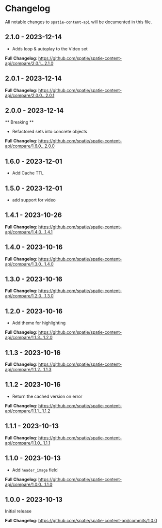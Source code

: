 # Changelog

All notable changes to `spatie-content-api` will be documented in this file.

## 2.1.0 - 2023-12-14

* Adds loop & autoplay to the Video set

**Full Changelog**: https://github.com/spatie/spatie-content-api/compare/2.0.1...2.1.0

## 2.0.1 - 2023-12-14

**Full Changelog**: https://github.com/spatie/spatie-content-api/compare/2.0.0...2.0.1

## 2.0.0 - 2023-12-14

** Breaking **

* Refactored sets into concrete objects

**Full Changelog**: https://github.com/spatie/spatie-content-api/compare/1.6.0...2.0.0

## 1.6.0 - 2023-12-01

- Add Cache TTL

## 1.5.0 - 2023-12-01

- add support for video

## 1.4.1 - 2023-10-26

**Full Changelog**: https://github.com/spatie/spatie-content-api/compare/1.4.0...1.4.1

## 1.4.0 - 2023-10-16

**Full Changelog**: https://github.com/spatie/spatie-content-api/compare/1.3.0...1.4.0

## 1.3.0 - 2023-10-16

**Full Changelog**: https://github.com/spatie/spatie-content-api/compare/1.2.0...1.3.0

## 1.2.0 - 2023-10-16

- Add theme for highlighting

**Full Changelog**: https://github.com/spatie/spatie-content-api/compare/1.1.3...1.2.0

## 1.1.3 - 2023-10-16

**Full Changelog**: https://github.com/spatie/spatie-content-api/compare/1.1.2...1.1.3

## 1.1.2 - 2023-10-16

- Return the cached version on error

**Full Changelog**: https://github.com/spatie/spatie-content-api/compare/1.1.1...1.1.2

## 1.1.1 - 2023-10-13

**Full Changelog**: https://github.com/spatie/spatie-content-api/compare/1.1.0...1.1.1

## 1.1.0 - 2023-10-13

- Add `header_image` field

**Full Changelog**: https://github.com/spatie/spatie-content-api/compare/1.0.0...1.1.0

## 1.0.0 - 2023-10-13

Initial release

**Full Changelog**: https://github.com/spatie/spatie-content-api/commits/1.0.0
